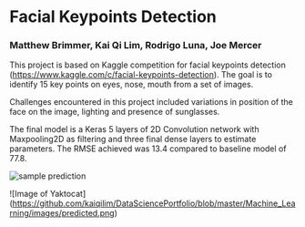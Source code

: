# Facial Keypoints Detection

### Matthew Brimmer, Kai Qi Lim, Rodrigo Luna, Joe Mercer

This project is based on Kaggle competition for facial keypoints detection (https://www.kaggle.com/c/facial-keypoints-detection). The goal is to identify 15 key points on eyes, nose, mouth from a set of images.

Challenges encountered in this project included variations in position of the face on the image, lighting and presence of sunglasses.

The final model is a Keras 5 layers of 2D Convolution network with Maxpooling2D as filtering and three final dense layers to estimate parameters. The RMSE achieved was 13.4 compared to baseline model of 77.8.

![sample prediction](/images/predicted.png)

![Image of Yaktocat]
(https://github.com/kaiqilim/DataSciencePortfolio/blob/master/Machine_Learning/images/predicted.png)
